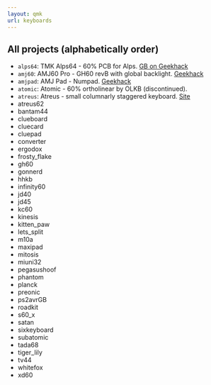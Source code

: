 ```yaml
---
layout: qmk
url: keyboards
---
```

## All projects (alphabetically order)

* `alps64`: TMK Alps64 - 60% PCB for Alps. [GB on Geekhack](https://geekhack.org/index.php?topic=69740.0)
* `amj60`: AMJ60 Pro - GH60 revB with global backlight. [Geekhack](https://geekhack.org/index.php?topic=77636.0) 
* `amjpad`: AMJ Pad - Numpad. [Geekhack](https://geekhack.org/index.php?topic=83546.0)
* `atomic`: Atomic - 60% ortholinear by OLKB (discontinued).
* `atreus`: Atreus - small columnarly staggered keyboard. [Site](https://atreus.technomancy.us/)
* atreus62
* bantam44
* clueboard
* cluecard
* cluepad
* converter
* ergodox
* frosty_flake
* gh60
* gonnerd
* hhkb
* infinity60
* jd40
* jd45
* kc60
* kinesis
* kitten_paw
* lets_split
* m10a
* maxipad
* mitosis
* miuni32
* pegasushoof
* phantom
* planck
* preonic
* ps2avrGB
* roadkit
* s60_x
* satan
* sixkeyboard
* subatomic
* tada68
* tiger_lily
* tv44
* whitefox
* xd60